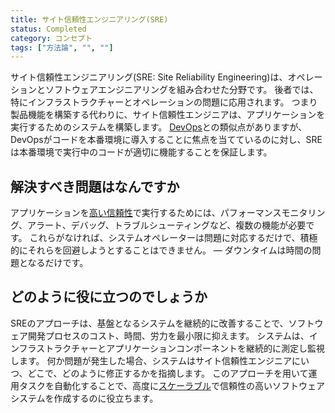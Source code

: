 ```yaml
---
title: サイト信頼性エンジニアリング(SRE)
status: Completed
category: コンセプト
tags: ["方法論", "", ""]
---
```


サイト信頼性エンジニアリング(SRE: Site Reliability Engineering)は、オペレーションとソフトウェアエンジニアリングを組み合わせた分野です。
後者では、特にインフラストラクチャーとオペレーションの問題に応用されます。
つまり製品機能を構築する代わりに、サイト信頼性エンジニアは、アプリケーションを実行するためのシステムを構築します。
[DevOps](/ja/devops/)との類似点がありますが、DevOpsがコードを本番環境に導入することに焦点を当てているのに対し、SREは本番環境で実行中のコードが適切に機能することを保証します。

## 解決すべき問題はなんですか

アプリケーションを[高い信頼性](/ja/reliability/)で実行するためには、パフォーマンスモニタリング、アラート、デバッグ、トラブルシューティングなど、複数の機能が必要です。
これらがなければ、システムオペレーターは問題に対応するだけで、積極的にそれらを回避しようとすることはできません。
— ダウンタイムは時間の問題となるだけです。

## どのように役に立つのでしょうか

SREのアプローチは、基盤となるシステムを継続的に改善することで、ソフトウェア開発プロセスのコスト、時間、労力を最小限に抑えます。
システムは、インフラストラクチャーとアプリケーションコンポーネントを継続的に測定し監視します。
何か問題が発生した場合、システムはサイト信頼性エンジニアにいつ、どこで、どのように修正するかを指摘します。
このアプローチを用いて運用タスクを自動化することで、高度に[スケーラブル](/ja/scalability/)で信頼性の高いソフトウェアシステムを作成するのに役立ちます。
